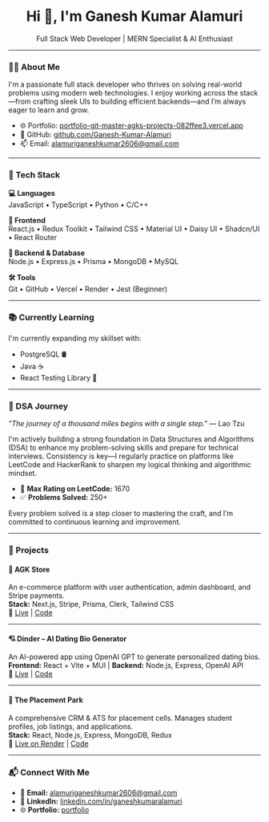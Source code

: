 <h1 align="center">Hi 👋, I'm Ganesh Kumar Alamuri</h1>
<p align="center">Full Stack Web Developer | MERN Specialist & AI Enthusiast</p>

---

### 🧑‍💻 About Me

I'm a passionate full stack developer who thrives on solving real-world problems using modern web technologies. I enjoy working across the stack—from crafting sleek UIs to building efficient backends—and I’m always eager to learn and grow.

- 🌐 Portfolio: [portfolio-git-master-agks-projects-082ffee3.vercel.app](https://portfolio-git-master-agks-projects-082ffee3.vercel.app)  
- 💼 GitHub: [github.com/Ganesh-Kumar-Alamuri](https://github.com/Ganesh-Kumar-Alamuri)  
- 📫 Email: alamuriganeshkumar2606@gmail.com  

---

### 🚀 Tech Stack

**💻 Languages**  
JavaScript • TypeScript • Python • C/C++

**🎨 Frontend**  
React.js • Redux Toolkit • Tailwind CSS • Material UI • Daisy UI • Shadcn/UI • React Router

**🔧 Backend & Database**  
Node.js • Express.js • Prisma • MongoDB • MySQL

**🛠 Tools**  
Git • GitHub • Vercel • Render • Jest (Beginner)

---

### 📚 Currently Learning

I'm currently expanding my skillset with:

- PostgreSQL 🛢️  
- Java ☕  
- React Testing Library 🧪

---

### 📘 DSA Journey

_"The journey of a thousand miles begins with a single step."_ — Lao Tzu

I'm actively building a strong foundation in Data Structures and Algorithms (DSA) to enhance my problem-solving skills and prepare for technical interviews. Consistency is key—I regularly practice on platforms like LeetCode and HackerRank to sharpen my logical thinking and algorithmic mindset.

- 🏅 **Max Rating on LeetCode:** 1670  
- ✅ **Problems Solved:** 250+  

Every problem solved is a step closer to mastering the craft, and I’m committed to continuous learning and improvement.


---

### 💼 Projects

#### 🛒 AGK Store  
An e-commerce platform with user authentication, admin dashboard, and Stripe payments.  
**Stack:** Next.js, Stripe, Prisma, Clerk, Tailwind CSS  
🔗 [Live](https://agk-store-nextjs.vercel.app) | [Code](https://github.com/Ganesh-Kumar-Alamuri/agk-store-nextjs)

---

#### 💘 Dinder – AI Dating Bio Generator  
An AI-powered app using OpenAI GPT to generate personalized dating bios.  
**Frontend:** React + Vite + MUI | **Backend:** Node.js, Express, OpenAI API  
🔗 [Live](https://dinder-app-gjpv.onrender.com/) | [Code](https://github.com/Ganesh-Kumar-Alamuri/DatingSite)

---

#### 🧩 The Placement Park  
A comprehensive CRM & ATS for placement cells. Manages student profiles, job listings, and applications.  
**Stack:** React, Node.js, Express, MongoDB, Redux  
🔗 [Live on Render](https://the-placement-park.onrender.com) | [Code](https://github.com/Ganesh-Kumar-Alamuri/ThePlacementPark)

---

### 📬 Connect With Me

- 📧 **Email:** alamuriganeshkumar2606@gmail.com  
- 💼 **LinkedIn:** [linkedin.com/in/ganeshkumaralamuri](https://www.linkedin.com/in/ganeshkumaralamuri/)  
- 🌐 **Portfolio:** [portfolio](https://portfolio-git-master-agks-projects-082ffee3.vercel.app)  
